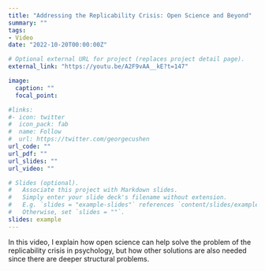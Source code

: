 ```yaml
---
title: "Addressing the Replicability Crisis: Open Science and Beyond"
summary: ""
tags:
- Video
date: "2022-10-20T00:00:00Z"

# Optional external URL for project (replaces project detail page).
external_link: "https://youtu.be/A2F9vAA__kE?t=147"

image:
  caption: ""
  focal_point:

#links:
#- icon: twitter
#  icon_pack: fab
#  name: Follow
#  url: https://twitter.com/georgecushen
url_code: ""
url_pdf: ""
url_slides: ""
url_video: ""

# Slides (optional).
#   Associate this project with Markdown slides.
#   Simply enter your slide deck's filename without extension.
#   E.g. `slides = "example-slides"` references `content/slides/example-slides.md`.
#   Otherwise, set `slides = ""`.
slides: example
---
```


In this video, I explain how open science can help solve the problem of the replicability crisis in psychology, but how other solutions are also needed since there are deeper structural problems.
